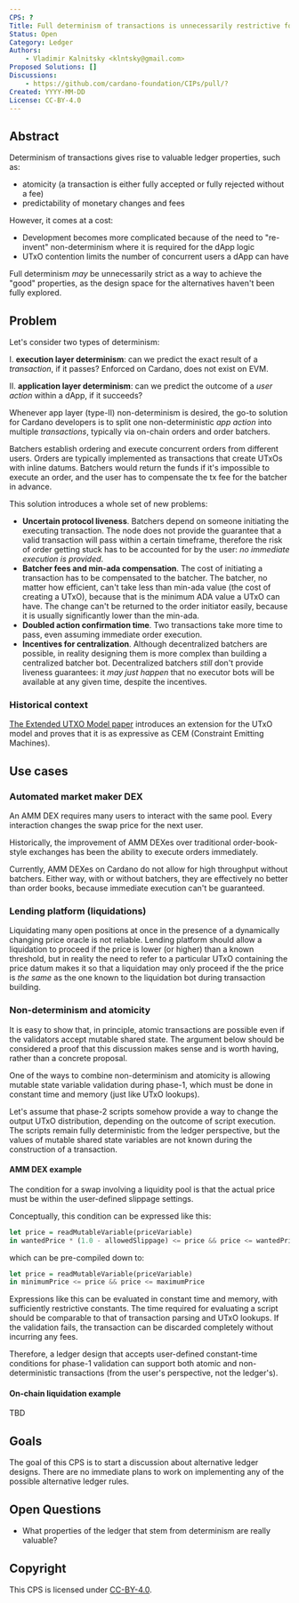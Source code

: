 ```yaml
---
CPS: ?
Title: Full determinism of transactions is unnecessarily restrictive for DeFi
Status: Open
Category: Ledger
Authors:
    - Vladimir Kalnitsky <klntsky@gmail.com>
Proposed Solutions: []
Discussions:
    - https://github.com/cardano-foundation/CIPs/pull/?
Created: YYYY-MM-DD
License: CC-BY-4.0
---
```


<!-- Existing categories:

- Meta     | For meta-CIPs which typically serves another category or group of categories.
- Wallets  | For standardisation across wallets (hardware, full-node or light).
- Tokens   | About tokens (fungible or non-fungible) and minting policies in general.
- Metadata | For proposals around metadata (on-chain or off-chain).
- Tools    | A broad category for ecosystem tools not falling into any other category.
- Plutus   | Changes or additions to Plutus
- Ledger   | For proposals regarding the Cardano ledger (including Reward Sharing Schemes)
- Catalyst | For proposals affecting Project Catalyst / the Jörmungandr project

-->

## Abstract

Determinism of transactions gives rise to valuable ledger properties, such as:

- atomicity (a transaction is either fully accepted or fully rejected without a fee)
- predictability of monetary changes and fees

However, it comes at a cost:

- Development becomes more complicated because of the need to "re-invent" non-determinism where it is required for the dApp logic
- UTxO contention limits the number of concurrent users a dApp can have

Full determinism *may* be unnecessarily strict as a way to achieve the "good" properties, as the design space for the alternatives haven't been fully explored.

## Problem

Let's consider two types of determinism:

I. **execution layer determinism**: can we predict the exact result of a *transaction*, if it passes? Enforced on Cardano, does not exist on EVM.

II. **application layer determinism**: can we predict the outcome of a *user action* within a dApp, if it succeeds?

Whenever app layer (type-II) non-determinism is desired, the go-to solution for Cardano developers is to split one non-deterministic *app action* into multiple *transactions*, typically via on-chain orders and order batchers.

Batchers establish ordering and execute concurrent orders from different users. Orders are typically implemented as transactions that create UTxOs with inline datums. Batchers would return the funds if it's impossible to execute an order, and the user has to compensate the tx fee for the batcher in advance.

This solution introduces a whole set of new problems:

- **Uncertain protocol liveness**. Batchers depend on someone initiating the executing transaction. The node does not provide the guarantee that a valid transaction will pass within a certain timeframe, therefore the risk of order getting stuck has to be accounted for by the user: *no immediate execution is provided*.
- **Batcher fees and min-ada compensation**. The cost of initiating a transaction has to be compensated to the batcher. The batcher, no matter how efficient, can't take less than min-ada value (the cost of creating a UTxO), because that is the minimum ADA value a UTxO can have. The change can't be returned to the order initiator easily, because it is usually significantly lower than the min-ada.
- **Doubled action confirmation time**. Two transactions take more time to pass, even assuming immediate order execution.
- **Incentives for centralization**. Although decentralized batchers are possible, in reality designing them is more complex than building a centralized batcher bot. Decentralized batchers *still* don't provide liveness guarantees: it *may just happen* that no executor bots will be available at any given time, despite the incentives.

### Historical context

[The Extended UTXO Model paper](https://jmchapman.io/papers/eutxo.pdf) introduces an extension for the UTxO model and proves that it is as expressive as CEM (Constraint Emitting Machines).

## Use cases

### Automated market maker DEX

An AMM DEX requires many users to interact with the same pool. Every interaction changes the swap price for the next user.

Historically, the improvement of AMM DEXes over traditional order-book-style exchanges has been the ability to execute orders immediately.

Currently, AMM DEXes on Cardano do not allow for high throughput without batchers. Either way, with or without batchers, they are effectively no better than order books, because immediate execution can't be guaranteed.

### Lending platform (liquidations)

Liquidating many open positions at once in the presence of a dynamically changing price oracle is not reliable. Lending platform should allow a liquidation to proceed if the price is lower (or higher) than a known threshold, but in reality the need to refer to a particular UTxO containing the price datum makes it so that a liquidation may only proceed if the the price is *the same* as the one known to the liquidation bot during transaction building.

### Non-determinism and atomicity

It is easy to show that, in principle, atomic transactions are possible even if the validators accept mutable shared state. The argument below should be considered a proof that this discussion makes sense and is worth having, rather than a concrete proposal.

One of the ways to combine non-determinism and atomicity is allowing mutable state variable validation during phase-1, which must be done in constant time and memory (just like UTxO lookups).

Let's assume that phase-2 scripts somehow provide a way to change the output UTxO distribution, depending on the outcome of script execution. The scripts remain fully deterministic from the ledger perspective, but the values of mutable shared state variables are not known during the construction of a transaction.

#### AMM DEX example

The condition for a swap involving a liquidity pool is that the actual price must be within the user-defined slippage settings.

Conceptually, this condition can be expressed like this:

```haskell
let price = readMutableVariable(priceVariable)
in wantedPrice * (1.0 - allowedSlippage) <= price && price <= wantedPrice * (1.0 + allowedSlippage)
```

which can be pre-compiled down to:

```haskell
let price = readMutableVariable(priceVariable)
in minimumPrice <= price && price <= maximumPrice
```

Expressions like this can be evaluated in constant time and memory, with sufficiently restrictive constants. The time required for evaluating a script should be comparable to that of transaction parsing and UTxO lookups. If the validation fails, the transaction can be discarded completely without incurring any fees.

Therefore, a ledger design that accepts user-defined constant-time conditions for phase-1 validation can support both atomic and non-deterministic transactions (from the user's perspective, not the ledger's).

#### On-chain liquidation example

TBD

<!-- OPTIONAL SECTIONS: see CIP-9999 > Specification > CPS > Structure table -->

## Goals

The goal of this CPS is to start a discussion about alternative ledger designs.
There are no immediate plans to work on implementing any of the possible alternative ledger rules.

## Open Questions

<!-- A set of questions to which any proposed solution should find an answer. Questions should help guide solutions design by highlighting some foreseen vulnerabilities or design flaws. Solutions in the form of CIP should thereby include these questions as part of their 'Rationale' section and provide an argued answer to each. -->

- What properties of the ledger that stem from determinism are really valuable?


## Copyright

This CPS is licensed under [CC-BY-4.0](https://creativecommons.org/licenses/by/4.0/legalcode).
